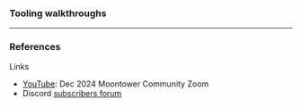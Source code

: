 ### Tooling walkthroughs

---

### References

Links
- [YouTube](https://www.youtube.com/watch?v=S3fFF9hNde4): Dec 2024 Moontower Community Zoom
- Discord [subscribers forum](https://discord.com/channels/1142641698393047151/1319761842146512969)
